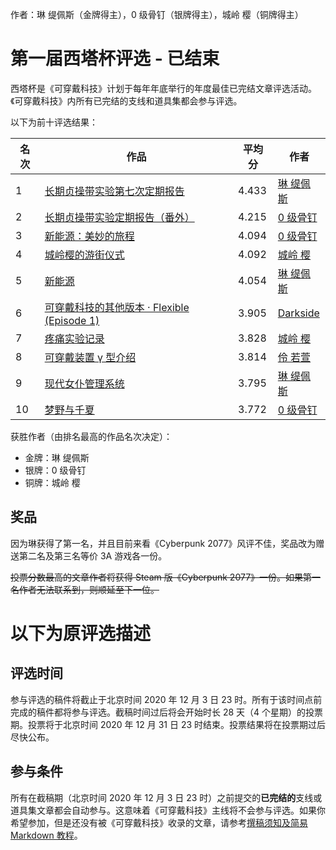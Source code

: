 作者：琳 缇佩斯（金牌得主），0 级骨钉（银牌得主），城岭 樱（铜牌得主）

# 第一届西塔杯评选 - 已结束
西塔杯是《可穿戴科技》计划于每年年底举行的年度最佳已完结文章评选活动。《可穿戴科技》内所有已完结的支线和道具集都会参与评选。

以下为前十评选结果：

| 名次 | 作品 | 平均分 | 作者 |
|------|------|--------|------|
| 1    | [长期贞操带实验第七次定期报告](./../支线/长期贞操带实验第七次定期报告/第一幕.html) | 4.433 | [琳 缇佩斯](##page/author/琳%20缇佩斯) |
| 2    | [长期贞操带实验定期报告（番外）](./../支线/长期贞操带实验定期报告（番外）.html) | 4.215 | [0 级骨钉](##page/author/0%20级骨钉) |
| 3    | [新能源：美妙的旅程](./../支线/新能源：美妙的旅程.html) | 4.094 | [0 级骨钉](##page/author/0%20级骨钉) |
| 4    | [城岭樱的游街仪式](./../支线/城岭樱的游街仪式.html) | 4.092 | [城岭 樱](##page/author/城岭%20樱) |
| 5    | [新能源](./../支线/新能源.html) | 4.054 | [琳 缇佩斯](##page/author/琳%20缇佩斯) |
| 6    | [可穿戴科技的其他版本 · Flexible (Episode 1)](./../道具集/可穿戴科技的其他版本-·-Flexible-(Episode-1).html) | 3.905 | [Darkside](##page/author/Darkside) |
| 7    | [疼痛实验记录](./../支线/疼痛实验记录/第一次调研报告.html) | 3.828 | [城岭 樱](##page/author/城岭%20樱) |
| 8    | [可穿戴装置 γ 型介绍](./../道具集/可穿戴装置-γ-型介绍.html) | 3.814 | [伶 若萱](##page/author/伶%20若萱) |
| 9    | [现代女仆管理系统](./../道具集/现代女仆管理系统.html) | 3.795 | [琳 缇佩斯](##page/author/琳%20缇佩斯) |
| 10    | [梦野与千夏](./../支线/梦野与千夏.html) | 3.772 | [0 级骨钉](##page/author/0%20级骨钉) |

获胜作者（由排名最高的作品名次决定）：

- 金牌：琳 缇佩斯
- 银牌：0 级骨钉
- 铜牌：城岭 樱

## 奖品
因为琳获得了第一名，并且目前来看《Cyberpunk 2077》风评不佳，奖品改为赠送第二名及第三名等价 3A 游戏各一份。

~~投票分数最高的文章作者将获得 Steam 版《Cyberpunk 2077》一份。如果第一名作者无法联系到，则顺延至下一位。~~

# 以下为原评选描述
## 评选时间
参与评选的稿件将截止于北京时间 2020 年 12 月 3 日 23 时。所有于该时间点前完成的稿件都将参与评选。截稿时间过后将会开始时长 28 天（4 个星期）的投票期。投票将于北京时间 2020 年 12 月 31 日 23 时结束。投票结果将在投票期过后尽快公布。

## 参与条件
所有在截稿期（北京时间 2020 年 12 月 3 日 23 时）之前提交的**已完结的**支线或道具集文章都会自动参与。这意味着《可穿戴科技》主线将不会参与评选。如果你希望参加，但是还没有被《可穿戴科技》收录的文章，请参考[撰稿须知及简易 Markdown 教程](./撰稿须知及简易-Markdown-教程.html)。


